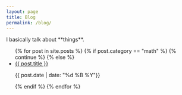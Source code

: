 ```yaml
---
layout: page
title: Blog
permalink: /blog/
---
```

<link rel="stylesheet" href="/assets/math.css">
I basically talk about **things**.
<ul class="post-ul">
{% for post in site.posts  %}
  {% if post.category == "math" %}
    {% continue %}
  {% else %}
    <li><a href="{{ post.url }}">{{ post.title }}</a></li>
      <p>{{ post.date | date: "%d %B %Y"}}</p>
  {% endif %}
{% endfor %}
</ul>